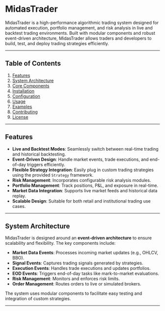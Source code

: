 # MidasTrader

MidasTrader is a high-performance algorithmic trading system designed for automated execution, portfolio management, and risk analysis in live and backtest trading environments. Built with modular components and robust event-driven architecture, MidasTrader allows traders and developers to build, test, and deploy trading strategies efficiently.

---

## Table of Contents

1. [Features](#features)
2. [System Architecture](#system-architecture)
3. [Core Components](#core-components)
4. [Installation](#installation)
5. [Configuration](#configuration)
6. [Usage](#usage)
7. [Examples](#examples)
8. [Contributing](#contributing)
9. [License](#license)

---

## Features

- **Live and Backtest Modes**: Seamlessly switch between real-time trading and historical backtesting.
- **Event-Driven Design**: Handle market events, trade executions, and end-of-day triggers efficiently.
- **Flexible Strategy Integration**: Easily plug in custom trading strategies using the provided `Strategy` framework.
- **Risk Management**: Incorporates configurable risk analysis modules.
- **Portfolio Management**: Track positions, P&L, and exposure in real-time.
- **Market Data Integration**: Supports live market feeds and historical data replay.
- **Scalable Design**: Suitable for both retail and institutional trading use cases.

---

## System Architecture

MidasTrader is designed around an **event-driven architecture** to ensure scalability and flexibility. The key components include:

- **Market Data Events**: Processes incoming market updates (e.g., OHLCV, BBO).
- **Signal Events**: Captures trading signals generated by strategies.
- **Execution Events**: Handles trade executions and updates portfolios.
- **EOD Events**: Triggers end-of-day tasks like mark-to-market evaluations.
- **Risk Management**: Monitors and enforces risk limits.
- **Order Management**: Routes orders to live or simulated brokers.

The system uses modular components to facilitate easy testing and integration of custom strategies.

---


